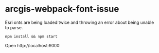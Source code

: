 # arcgis-webpack-font-issue

Esri onts are being loaded twice and throwing an error about being unable to parse.

`npm install && npm start`

Open http://localhost:9000
